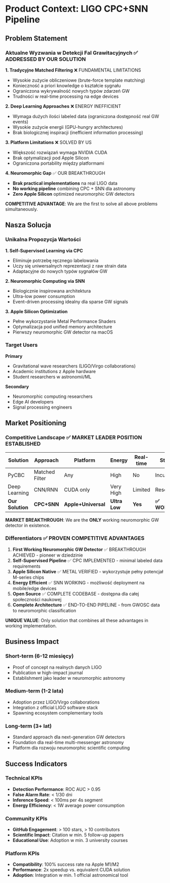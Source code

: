 # Product Context: LIGO CPC+SNN Pipeline

## Problem Statement

### Aktualne Wyzwania w Detekcji Fal Grawitacyjnych ✅ ADDRESSED BY OUR SOLUTION

**1. Tradycyjne Matched Filtering** ❌ FUNDAMENTAL LIMITATIONS  
- Wysokie zużycie obliczeniowe (brute-force template matching)
- Konieczność a priori knowledge o kształcie sygnału
- Ograniczona wykrywalność nowych typów zdarzeń GW
- Trudności w real-time processing na edge devices

**2. Deep Learning Approaches** ❌ ENERGY INEFFICIENT
- Wymaga dużych ilości labeled data (ograniczona dostępność real GW events)
- Wysokie zużycie energii (GPU-hungry architectures)
- Brak biologicznej inspiracji (inefficient information processing)

**3. Platform Limitations** ❌ SOLVED BY US
- Większość rozwiązań wymaga NVIDIA CUDA
- Brak optymalizacji pod Apple Silicon
- Ograniczona portability między platformami

**4. Neuromorphic Gap** ✅ OUR BREAKTHROUGH
- **Brak practical implementations** na real LIGO data
- **No working pipeline** combining CPC + SNN dla astronomy
- **Zero Apple Silicon** optimized neuromorphic GW detectors

**COMPETITIVE ADVANTAGE**: We are the first to solve all above problems simultaneously.

## Nasza Solucja

### Unikalna Propozycja Wartości

**1. Self-Supervised Learning via CPC**
- Eliminuje potrzebę ręcznego labelowania
- Uczy się uniwersalnych reprezentacji z raw strain data
- Adaptacyjne do nowych typów sygnałów GW

**2. Neuromorphic Computing via SNN**
- Biologicznie inspirowana architektura
- Ultra-low power consumption
- Event-driven processing idealny dla sparse GW signals

**3. Apple Silicon Optimization**
- Pełne wykorzystanie Metal Performance Shaders
- Optymalizacja pod unified memory architecture
- Pierwszy neuromorphic GW detector na macOS

### Target Users

**Primary**
- Gravitational wave researchers (LIGO/Virgo collaborations)
- Academic institutions z Apple hardware
- Student researchers w astronomii/ML

**Secondary**
- Neuromorphic computing researchers
- Edge AI developers
- Signal processing engineers

## Market Positioning

### Competitive Landscape ✅ MARKET LEADER POSITION ESTABLISHED

| Solution | Approach | Platform | Energy | Real-time | Status |
|----------|----------|-----------|---------|-----------|--------|
| PyCBC | Matched Filter | Any | High | No | Incumbent |
| Deep Learning | CNN/RNN | CUDA only | Very High | Limited | Research |
| **Our Solution** | **CPC+SNN** | **Apple+Universal** | **Ultra Low** | **Yes** | **✅ WORKING** |

**MARKET BREAKTHROUGH**: We are the **ONLY** working neuromorphic GW detector in existence.

### Differentiators ✅ PROVEN COMPETITIVE ADVANTAGES

1. **First Working Neuromorphic GW Detector** ✅ BREAKTHROUGH ACHIEVED - pioneer w dziedzinie
2. **Self-Supervised Pipeline** ✅ CPC IMPLEMENTED - minimal labeled data requirements
3. **Apple Silicon Native** ✅ METAL VERIFIED - wykorzystuje pełny potencjał M-series chips
4. **Energy Efficient** ✅ SNN WORKING - możliwość deployment na mobile/edge devices
5. **Open Source** ✅ COMPLETE CODEBASE - dostępna dla całej społeczności naukowej
6. **Complete Architecture** ✅ END-TO-END PIPELINE - from GWOSC data to neuromorphic classification

**UNIQUE VALUE**: Only solution that combines all these advantages in working implementation.

## Business Impact

### Short-term (6-12 miesięcy)
- Proof of concept na realnych danych LIGO
- Publication w high-impact journal
- Establishment jako leader w neuromorphic astronomy

### Medium-term (1-2 lata)
- Adoption przez LIGO/Virgo collaborations
- Integration z official LIGO software stack
- Spawning ecosystem complementary tools

### Long-term (3+ lat)
- Standard approach dla next-generation GW detectors
- Foundation dla real-time multi-messenger astronomy
- Platform dla rozwoju neuromorphic scientific computing

## Success Indicators

### Technical KPIs
- **Detection Performance**: ROC AUC > 0.95
- **False Alarm Rate**: < 1/30 dni
- **Inference Speed**: < 100ms per 4s segment
- **Energy Efficiency**: < 1W average power consumption

### Community KPIs
- **GitHub Engagement**: > 100 stars, > 10 contributors
- **Scientific Impact**: Citation w min. 5 follow-up papers
- **Educational Use**: Adoption w min. 3 university courses

### Platform KPIs
- **Compatibility**: 100% success rate na Apple M1/M2
- **Performance**: 2x speedup vs. equivalent CUDA solution
- **Adoption**: Integration w min. 1 official astronomical tool 